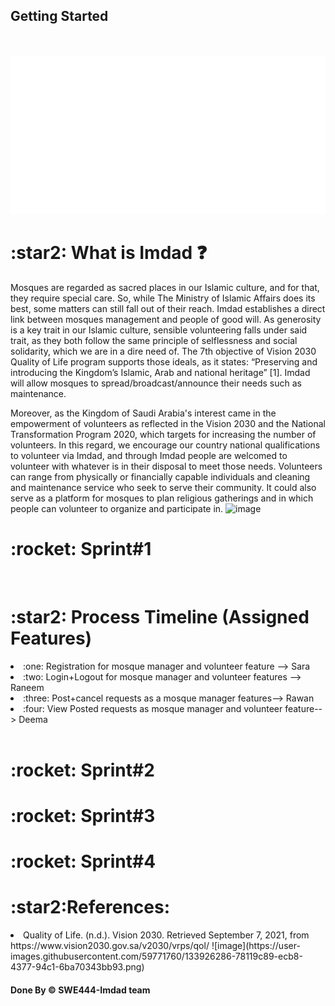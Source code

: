 <br> <br>

## Getting Started
<br> <br>
<img src="./dash.svg" alt="" /> 
<h1> :star2: What is Imdad ❓  </h1>


<p>
Mosques are regarded as sacred places in our Islamic culture, and for that, they require special care. So, while The Ministry of Islamic Affairs does its best, some matters can still fall out of their reach. Imdad establishes a direct link between mosques management and people of good will. As generosity is a key trait in our Islamic culture, sensible volunteering falls under said trait, as they both follow the same principle of selflessness and social solidarity, which we are in a dire need of. The 7th objective of Vision 2030 Quality of Life program supports those ideals, as it states: “Preserving and introducing the Kingdom’s Islamic, Arab and national heritage” [1].  Imdad will allow mosques to spread/broadcast/announce their needs such as maintenance.

Moreover, as the Kingdom of Saudi Arabia's interest came in the empowerment of volunteers as reflected in the Vision 2030 and the National Transformation Program 2020, which targets for increasing the number of volunteers. In this regard, we encourage our country national qualifications to volunteer via Imdad, and through Imdad people are welcomed to volunteer with whatever is in their disposal to meet those needs. Volunteers can range from physically or financially capable individuals and cleaning and maintenance service who seek to serve their community. It could also serve as a platform for mosques to plan religious gatherings and in which people can volunteer to organize and participate in. 
![image](https://user-images.githubusercontent.com/59771760/133926270-5d4a750d-d37e-46a7-b1d1-4173b5c6fc62.png)

</p>

<h1>:rocket: Sprint#1</h1>
<br>
<h1> :star2: Process Timeline (Assigned Features)  </h1>
<li> :one:  Registration for mosque manager and volunteer feature --> Sara</li>
<li> :two: Login+Logout for mosque manager and volunteer features --> Raneem </li>
<li> :three: Post+cancel requests as a mosque manager features--> Rawan </li>
<li>:four: View Posted requests as mosque manager and volunteer feature--> Deema </li>
 <br> 
 
<h1>:rocket: Sprint#2</h1>
<h1>:rocket: Sprint#3</h1>
<h1>:rocket: Sprint#4</h1>

<h1> :star2:References: </h1>

<li> Quality of Life. (n.d.). Vision 2030. Retrieved September 7, 2021, from https://www.vision2030.gov.sa/v2030/vrps/qol/ ![image](https://user-images.githubusercontent.com/59771760/133926286-78119c89-ecb8-4377-94c1-6ba70343bb93.png)
</li>

<h4>Done By &copy; SWE444-Imdad team<h4>
